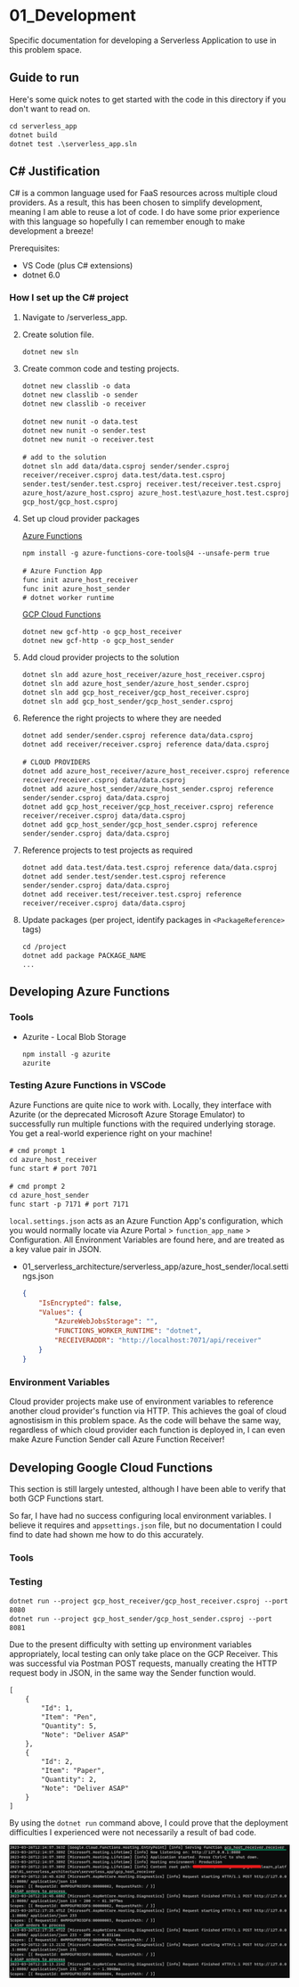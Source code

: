 # 01_Development

Specific documentation for developing a Serverless Application to use in this problem space.

## Guide to run

Here's some quick notes to get started with the code in this directory if you don't want to read on.
```
cd serverless_app
dotnet build
dotnet test .\serverless_app.sln
```

## C# Justification

C# is a common language used for FaaS resources across multiple cloud providers. As a result, this has been chosen to simplify development, meaning I am able to reuse a lot of code. I do have some prior experience with this language so hopefully I can remember enough to make development a breeze!

Prerequisites:

- VS Code (plus C# extensions)
- dotnet 6.0

### How I set up the C# project

1. Navigate to /serverless_app.
1. Create solution file.
    ```
    dotnet new sln
    ```
1. Create common code and testing projects.
    ```
    dotnet new classlib -o data
    dotnet new classlib -o sender
    dotnet new classlib -o receiver

    dotnet new nunit -o data.test
    dotnet new nunit -o sender.test
    dotnet new nunit -o receiver.test
    
    # add to the solution
    dotnet sln add data/data.csproj sender/sender.csproj receiver/receiver.csproj data.test/data.test.csproj sender.test/sender.test.csproj receiver.test/receiver.test.csproj azure_host/azure_host.csproj azure_host.test\azure_host.test.csproj gcp_host/gcp_host.csproj
    ```
1. Set up cloud provider packages

    [Azure Functions](https://docs.microsoft.com/en-us/azure/azure-functions/functions-develop-vs-code?tabs=csharp)
    ```
    npm install -g azure-functions-core-tools@4 --unsafe-perm true

    # Azure Function App
    func init azure_host_receiver
    func init azure_host_sender
    # dotnet worker runtime
    ```
    [GCP Cloud Functions]()
    ```
    dotnet new gcf-http -o gcp_host_receiver
    dotnet new gcf-http -o gcp_host_sender
    ```
1. Add cloud provider projects to the solution
    ```
    dotnet sln add azure_host_receiver/azure_host_receiver.csproj
    dotnet sln add azure_host_sender/azure_host_sender.csproj
    dotnet sln add gcp_host_receiver/gcp_host_receiver.csproj
    dotnet sln add gcp_host_sender/gcp_host_sender.csproj
    ```
1. Reference the right projects to where they are needed
    ```
    dotnet add sender/sender.csproj reference data/data.csproj
    dotnet add receiver/receiver.csproj reference data/data.csproj

    # CLOUD PROVIDERS
    dotnet add azure_host_receiver/azure_host_receiver.csproj reference receiver/receiver.csproj data/data.csproj
    dotnet add azure_host_sender/azure_host_sender.csproj reference sender/sender.csproj data/data.csproj
    dotnet add gcp_host_receiver/gcp_host_receiver.csproj reference receiver/receiver.csproj data/data.csproj
    dotnet add gcp_host_sender/gcp_host_sender.csproj reference sender/sender.csproj data/data.csproj
    ```
1. Reference projects to test projects as required
    ```
    dotnet add data.test/data.test.csproj reference data/data.csproj
    dotnet add sender.test/sender.test.csproj reference sender/sender.csproj data/data.csproj
    dotnet add receiver.test/receiver.test.csproj reference receiver/receiver.csproj data/data.csproj
    ```
1. Update packages (per project, identify packages in `<PackageReference>` tags)
    ```
    cd /project
    dotnet add package PACKAGE_NAME
    ...
    ```

## Developing Azure Functions

### Tools
- Azurite - Local Blob Storage
    ```
    npm install -g azurite
    azurite
    ```

### Testing Azure Functions in VSCode

Azure Functions are quite nice to work with. Locally, they interface with Azurite (or the deprecated Microsoft Azure Storage Emulator) to successfully run multiple functions with the required underlying storage. You get a real-world experience right on your machine! 

```
# cmd prompt 1
cd azure_host_receiver
func start # port 7071

# cmd prompt 2
cd azure_host_sender
func start -p 7171 # port 7171
```

`local.settings.json` acts as an Azure Function App's configuration, which you would normally locate via Azure Portal > `function_app_name` > Configuration. All Environment Variables are found here, and are treated as a key value pair in JSON.

- 01_serverless_architecture/serverless_app/azure_host_sender/local.settings.json
    ```json
    {
        "IsEncrypted": false,
        "Values": {
            "AzureWebJobsStorage": "",
            "FUNCTIONS_WORKER_RUNTIME": "dotnet",
            "RECEIVERADDR": "http://localhost:7071/api/receiver"
        }
    }
    ```

### Environment Variables

Cloud provider projects make use of environment variables to reference another cloud provider's function via HTTP. This achieves the goal of cloud agnostisism in this problem space. As the code will behave the same way, regardless of which cloud provider each function is deployed in, I can even make Azure Function Sender call Azure Function Receiver!

## Developing Google Cloud Functions

This section is still largely untested, although I have been able to verify that both GCP Functions start.

So far, I have had no success configuring local environment variables. I believe it requires and `appsettings.json` file, but no documentation I could find to date had shown me how to do this accurately.

### Tools

### Testing
```
dotnet run --project gcp_host_receiver/gcp_host_receiver.csproj --port 8080
dotnet run --project gcp_host_sender/gcp_host_sender.csproj --port 8081
```

Due to the present difficulty with setting up environment variables appropriately, local testing can only take place on the GCP Receiver. This was successful via Postman POST requests, manually creating the HTTP request body in JSON, in the same way the Sender function would.

```
[
    {
        "Id": 1,
        "Item": "Pen",
        "Quantity": 5,
        "Note": "Deliver ASAP"
    },
    {
        "Id": 2,
        "Item": "Paper",
        "Quantity": 2,
        "Note": "Deliver ASAP"
    }
]
```

By using the `dotnet run` command above, I could prove that the deployment difficulties I experienced were not necessarily a result of bad code.

<img src="images/local_test_gcp_receiver.png">